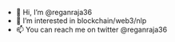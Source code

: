 - 👋 Hi, I’m @reganraja36
- 👀 I’m interested in blockchain/web3/nlp
- 📫 You can reach me on twitter @reganraja36

<!---
reganraja36/reganraja36 is a ✨ special ✨ repository because its `README.md` (this file) appears on your GitHub profile.
You can click the Preview link to take a look at your changes.
--->
